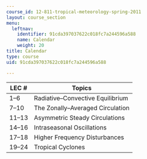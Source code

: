 ```yaml
---
course_id: 12-811-tropical-meteorology-spring-2011
layout: course_section
menu:
  leftnav:
    identifier: 91cda397037622c018fc7a244596a588
    name: Calendar
    weight: 20
title: Calendar
type: course
uid: 91cda397037622c018fc7a244596a588

---
```


| LEC # | Topics |
| --- | --- |
| 1–6 | Radiative–Convective Equilibrium |
| 7–10 | The Zonally–Averaged Circulation |
| 11–13 | Asymmetric Steady Circulations |
| 14–16 | Intraseasonal Oscillations |
| 17–18 | Higher Frequency Disturbances |
| 19–24 | Tropical Cyclones